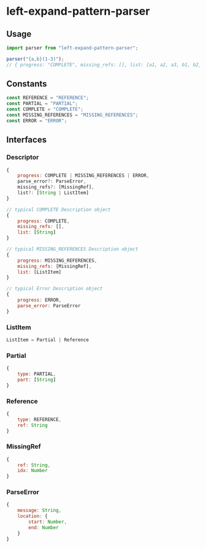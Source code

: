# left-expand-pattern-parser

## Usage

```javascript
import parser from "left-expand-pattern-parser";

parser("{a,b}(1-3)");
// { progress: "COMPLETE", missing_refs: [], list: [a1, a2, a3, b1, b2, b3] }
```

## Constants

```javascript
const REFERENCE = "REFERENCE";
const PARTIAL = "PARTIAL";
const COMPLETE = "COMPLETE";
const MISSING_REFERENCES = "MISSING_REFERENCES";
const ERROR = "ERROR";
```

## Interfaces

### Descriptor

```javascript
{
    progress: COMPLETE | MISSING_REFERENCES | ERROR,
    parse_error?: ParseError,
    missing_refs?: [MissingRef],
    list?: [String | ListItem]
}
```

```javascript
// typical COMPLETE Description object
{
    progress: COMPLETE,
    missing_refs: [],
    list: [String]
}

// typical MISSING_REFERENCES Description object
{
    progress: MISSING_REFERENCES,
    missing_refs: [MissingRef],
    list: [ListItem]
}

// typical Error Description object
{
    progress: ERROR,
    parse_error: ParseError
}
```

### ListItem

```javascript
ListItem = Partial | Reference
```

### Partial

```javascript
{
    type: PARTIAL,
    part: [String]
}
```

### Reference

```javascript
{
    type: REFERENCE,
    ref: String
}
```

### MissingRef

```javascript
{
    ref: String,
    idx: Number
}
```

### ParseError

```javascript
{
    message: String,
    location: {
        start: Number,
        end: Number
    }
}
```